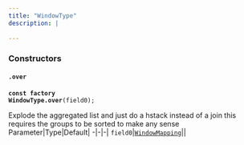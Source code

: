 ```yaml
---
title: "WindowType"
description: |
  
---
```



### Constructors
#### `.over`
<code><strong>const factory WindowType.over</strong>(field0);</code>

 Explode the aggregated list and just do a hstack instead of a join
 this requires the groups to be sorted to make any sense
Parameter|Type|Default|
-|-|-|
`field0`|<code>[WindowMapping]</code>||


[WindowMapping]: /reference/enums/windowmapping